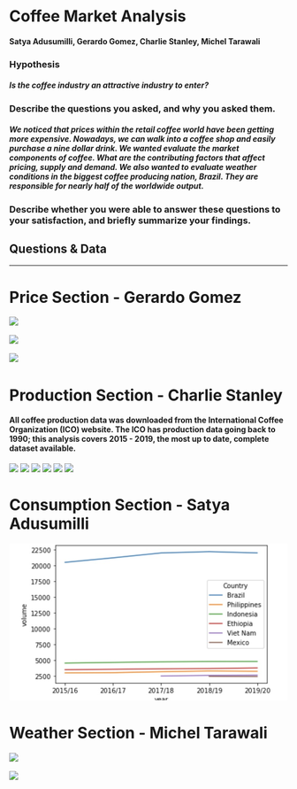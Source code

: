 # Coffee Market Analysis #
#### Satya Adusumilli, Gerardo Gomez, Charlie Stanley, Michel Tarawali ####

### Hypothesis ###
##### Is the coffee industry an attractive industry to enter? #####

### Describe the questions you asked, and why you asked them. ###
#####  We noticed that prices within the retail coffee world have been getting more expensive. Nowadays, we can walk into a coffee shop and easily purchase a nine dollar drink. We wanted evaluate the market components of coffee. What are the contributing factors that affect pricing, supply and demand. We also wanted to evaluate weather conditions in the biggest coffee producing nation, Brazil. They are responsible for nearly half of the worldwide output. #####

### Describe whether you were able to answer these questions to your satisfaction, and briefly summarize your findings. ###
#####  #####

## Questions & Data ##
---
# Price Section - Gerardo Gomez #

![](https://github.com/cstanley99/group1/blob/main/icopricing.png)

![](https://github.com/cstanley99/group1/blob/main/futuresprices.png)

![](https://github.com/cstanley99/group1/blob/main/combined_prices.png)


# Production Section - Charlie Stanley 

#### All coffee production data was downloaded from the International Coffee Organization (ICO) website.  The ICO has production data going back to 1990;  this analysis covers 2015 - 2019, the most up to date, complete dataset available. ####
![](https://github.com/cstanley99/group1/blob/main/total_prod_bar.png)
![](https://github.com/cstanley99/group1/blob/main/prod_by_country_vertical_bar.png)
![](https://github.com/cstanley99/group1/blob/main/prod_by_country_horizontal_bar.png)
![](https://github.com/cstanley99/group1/blob/main/by_country_prodplot.png)
![](https://github.com/cstanley99/group1/blob/main/top10barplot.png)
![](https://github.com/cstanley99/group1/blob/main/top10lineplot.png)







# Consumption Section - Satya Adusumilli #
![](https://github.com/cstanley99/Coffee-Market-Analysis/blob/main/CoffeeConsumption.png)

# Weather Section - Michel Tarawali #

![](https://github.com/cstanley99/group1/blob/main/images/Ave%20Temp%20in%20Brazil.png)

![](https://github.com/cstanley99/group1/blob/main/images/Ave%20Wind%20in%20Brazil.png)
